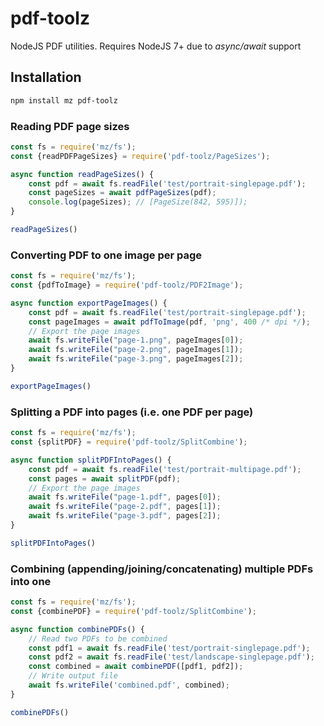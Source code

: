 # pdf-toolz
NodeJS PDF utilities. Requires NodeJS 7+ due to *async/await* support

## Installation

```sh
npm install mz pdf-toolz
```

### Reading PDF page sizes

```js
const fs = require('mz/fs');
const {readPDFPageSizes} = require('pdf-toolz/PageSizes');

async function readPageSizes() {
    const pdf = await fs.readFile('test/portrait-singlepage.pdf');
    const pageSizes = await pdfPageSizes(pdf);
    console.log(pageSizes); // [PageSize(842, 595)]);
}

readPageSizes()
```

### Converting PDF to one image per page

```js
const fs = require('mz/fs');
const {pdfToImage} = require('pdf-toolz/PDF2Image');

async function exportPageImages() {
    const pdf = await fs.readFile('test/portrait-singlepage.pdf');
    const pageImages = await pdfToImage(pdf, 'png', 400 /* dpi */);
    // Export the page images
    await fs.writeFile("page-1.png", pageImages[0]);
    await fs.writeFile("page-2.png", pageImages[1]);
    await fs.writeFile("page-3.png", pageImages[2]);
}

exportPageImages()
```

### Splitting a PDF into pages (i.e. one PDF per page)

```js
const fs = require('mz/fs');
const {splitPDF} = require('pdf-toolz/SplitCombine');

async function splitPDFIntoPages() {
    const pdf = await fs.readFile('test/portrait-multipage.pdf');
    const pages = await splitPDF(pdf);
    // Export the page images
    await fs.writeFile("page-1.pdf", pages[0]);
    await fs.writeFile("page-2.pdf", pages[1]);
    await fs.writeFile("page-3.pdf", pages[2]);
}

splitPDFIntoPages()
```

### Combining (appending/joining/concatenating) multiple PDFs into one

```js
const fs = require('mz/fs');
const {combinePDF} = require('pdf-toolz/SplitCombine');

async function combinePDFs() {
    // Read two PDFs to be combined
    const pdf1 = await fs.readFile('test/portrait-singlepage.pdf');
    const pdf2 = await fs.readFile('test/landscape-singlepage.pdf');
    const combined = await combinePDF([pdf1, pdf2]);
    // Write output file
    await fs.writeFile('combined.pdf', combined);
}

combinePDFs()
```
